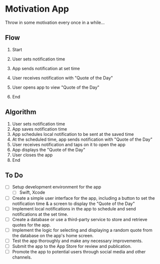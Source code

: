 # Motivation App

Throw in some motivation every once in a while...

## Flow

1. Start

2. User sets notification time

3. App sends notification at set time

4. User receives notification with "Quote of the Day"

5. User opens app to view "Quote of the Day"

6. End

## Algorithm

1. User sets notification time
2. App saves notification time
3. App schedules local notification to be sent at the saved time
4. At the scheduled time, app sends notification with "Quote of the Day"
5. User receives notification and taps on it to open the app
6. App displays the "Quote of the Day"
7. User closes the app
8. End

## To Do

- [ ] Setup development environment for the app
  - [ ] Swift, Xcode
- [ ] Create a simple user interface for the app, including a button to set the notification time & a screen to display the "Quote of the Day"
- [ ] Implement local notifications in the app to schedule and send notifications at the set time.
- [ ] Create a database or use a third-party service to store and retrieve quotes for the app.
- [ ] Implement the logic for selecting and displaying a random quote from the database on the app's home screen.
- [ ] Test the app thoroughly and make any necessary improvements.
- [ ] Submit the app to the App Store for review and publication.
- [ ] Promote the app to potential users through social media and other channels.
